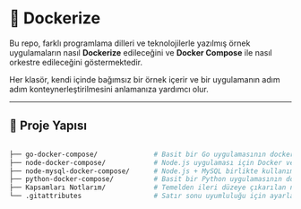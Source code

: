 # 🐳 Dockerize

Bu repo, farklı programlama dilleri ve teknolojilerle yazılmış örnek uygulamaların nasıl **Dockerize** edileceğini ve **Docker Compose** ile nasıl orkestre edileceğini göstermektedir.

Her klasör, kendi içinde bağımsız bir örnek içerir ve bir uygulamanın adım adım konteynerleştirilmesini anlamanıza yardımcı olur.

---

## 📁 Proje Yapısı

```bash

├── go-docker-compose/              # Basit bir Go uygulamasının dockerize edilmesi
├── node-docker-compose/            # Node.js uygulaması için Docker ve Compose dosyaları
├── node-mysql-docker-compose/      # Node.js + MySQL birlikte kullanımı (multi-container)
├── python-docker-compose/          # Basit bir Python uygulamasının dockerize edilmesi
├── Kapsamları Notlarım/            # Temelden ileri düzeye çıkarılan notlar
└── .gitattributes                  # Satır sonu uyumluluğu için ayarlar
